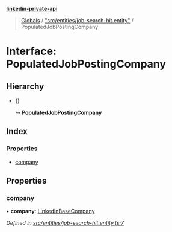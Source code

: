 **[linkedin-private-api](../README.md)**

> [Globals](../globals.md) / ["src/entities/job-search-hit.entity"](../modules/_src_entities_job_search_hit_entity_.md) / PopulatedJobPostingCompany

# Interface: PopulatedJobPostingCompany

## Hierarchy

* {}

  ↳ **PopulatedJobPostingCompany**

## Index

### Properties

* [company](_src_entities_job_search_hit_entity_.populatedjobpostingcompany.md#company)

## Properties

### company

•  **company**: [LinkedInBaseCompany](_src_entities_linkedin_base_company_.linkedinbasecompany.md)

*Defined in [src/entities/job-search-hit.entity.ts:7](https://github.com/cosiall/linkedin-private-api/blob/7ebb094/src/entities/job-search-hit.entity.ts#L7)*
